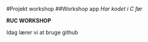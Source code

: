#Projekt workshop
##Workshop app
*Har kodet i C før*

**RUC WORKSHOP**

Idag lærer vi at bruge github
